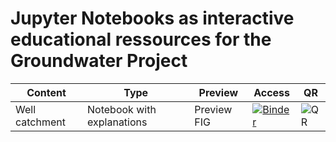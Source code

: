 # Jupyter Notebooks as interactive educational ressources for the Groundwater Project

|Content|Type|Preview|Access| QR |
|-------|----|-------|------| ---|
|Well catchment| Notebook with explanations| Preview FIG | [![Binder](https://mybinder.org/badge_logo.svg)](https://mybinder.org/v2/gh/gw-inux/Jupyter-Notebooks/HEAD?urlpath=voila%2Frender%2FGW_Project%2FWell_Catchment_FIG.ipynb) | ![QR](https://github.com/gw-inux/Jupyter-Notebooks/GW_Project/FIGS/QR/qr-code_GWP01.png) |



